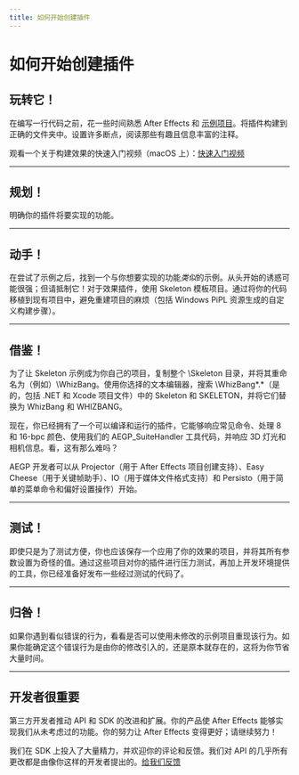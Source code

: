 ```yaml
---
title: 如何开始创建插件
---
```

# 如何开始创建插件

## 玩转它！

在编写一行代码之前，花一些时间熟悉 After Effects 和 [示例项目](../sample-projects)。将插件构建到正确的文件夹中。设置许多断点，阅读那些有趣且信息丰富的注释。

观看一个关于构建效果的快速入门视频（macOS 上）：[快速入门视频](https://assets.adobe.com/public/08c43fb7-4633-4007-5201-b3b77405d770?scid=social_20180227_75678337)

---

## 规划！

明确你的插件将要实现的功能。

---

## 动手！

在尝试了示例之后，找到一个与你想要实现的功能*类似*的示例。从头开始的诱惑可能很强；但请抵制它！对于效果插件，使用 Skeleton 模板项目。通过将你的代码移植到现有项目中，避免重建项目的麻烦（包括 Windows PiPL 资源生成的自定义构建步骤）。

---

## 借鉴！

为了让 Skeleton 示例成为你自己的项目，复制整个 \\Skeleton 目录，并将其重命名为（例如）\\WhizBang。使用你选择的文本编辑器，搜索 \\WhizBang\*.\*（是的，包括 .NET 和 Xcode 项目文件）中的 Skeleton 和 SKELETON，并将它们替换为 WhizBang 和 WHIZBANG。

现在，你已经拥有了一个可以编译和运行的插件，它能够响应常见命令、处理 8 和 16-bpc 颜色、使用我们的 AEGP_SuiteHandler 工具代码，并响应 3D 灯光和相机信息。看，这有那么难吗？

AEGP 开发者可以从 Projector（用于 After Effects 项目创建支持）、Easy Cheese（用于关键帧助手）、IO（用于媒体文件格式支持）和 Persisto（用于简单的菜单命令和偏好设置操作）开始。

---

## 测试！

即使只是为了测试方便，你也应该保存一个应用了你的效果的项目，并将其所有参数设置为奇怪的值。通过这些项目对你的插件进行压力测试，再加上开发环境提供的工具，你已经准备好发布一些经过测试的代码了。

---

## 归咎！

如果你遇到看似错误的行为，看看是否可以使用未修改的示例项目重现该行为。如果你能确定这个错误行为是由你的修改引入的，还是原本就存在的，这将为你节省大量时间。

---

## 开发者很重要

第三方开发者推动 API 和 SDK 的改进和扩展。你的产品使 After Effects 能够实现我们从未考虑过的功能。你的努力让 After Effects 变得更好；请继续努力！

我们在 SDK 上投入了大量精力，并欢迎你的评论和反馈。我们对 API 的几乎所有更改都是由像你这样的开发者提出的。[给我们反馈](https://community.adobe.com/t5/after-effects/bd-p/after-effects?page=1&sort=latest_replies&filter=all&topics=label-sdkcom)
